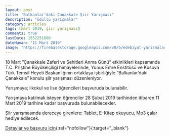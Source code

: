 ```yaml
---
layout: post
title: "Balkanlar’daki Çanakkale Şiir Yarışması"
description: "ödüllü yarışmalar"
category: articles
tags: [mart 2019, şiir yarışması]
comments: true
lastDate: 1552251600
dateHuman: "11 Mart 2019"
image: "https://firebasestorage.googleapis.com/v0/b/edebiyat-yarismalari.appspot.com/o/balkanlardaki-canakkale.jpg?alt=media&token=3b8fe5ea-433c-4800-a3ed-76e49876010f"
---
```


18 Mart ”Çanakkale Zaferi ve Şehitleri Anma Günü” etkinlikleri kapsamında T.C. Priştine Büyükelçiliği himayelerinde, Yunus Emre Enstitüsü ve Kosova Türk Temsil Heyeti Başkanlığının ortaklaşa işbirliğiyle “Balkanlar’daki Çanakkale” konulu şiir yarışması düzenleniyor.

Yarışmaya; ilkokul ve lise  öğrencileri başvuruda bulunabilir.

Yarışmaya katılmak isteyen öğrenciler 28 Şubat 2019 tarihinden itibaren 11 Mart 2019 tarihine kadar başvuruda bulunabilecekler.

Şiir yarışmasında dereceye girenlere: Tablet, E-Kitap okuyucu, Mp3 çalar hediye edilecek.



[Detaylar ve başvuru için](http://ktod-ks.org/2019/02/siir-ve-resim-yarismasi/?utm_source=edebiyatyarismalari.com&utm_medium=affiliate&utm_campaign=cpc){:rel="nofollow"}{:target="_blank"}
